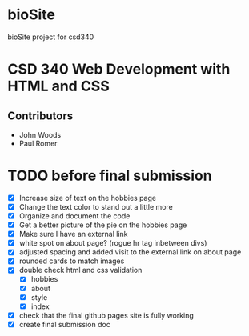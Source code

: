 # bioSite
bioSite project for csd340

# CSD 340 Web Development with HTML and CSS

## Contributors
* John Woods
* Paul Romer

# TODO before final submission
- [x] Increase size of text on the hobbies page
- [x] Change the text color to stand out a little more
- [x] Organize and document the code 
- [x] Get a better picture of the pie on the hobbies page
- [x] Make sure I have an external link
- [x] white spot on about page? (rogue hr tag inbetween divs)
- [x] adjusted spacing and added visit to the external link on about page
- [x] rounded cards to match images
- [x] double check html and css validation
    - [x] hobbies
    - [x] about
    - [x] style
    - [x] index
- [x] check that the final github pages site is fully working
- [x] create final submission doc